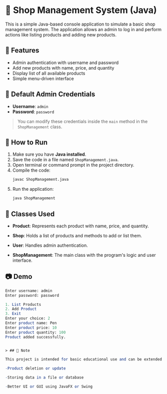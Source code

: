 # 🛒 Shop Management System (Java)

This is a simple Java-based console application to simulate a basic shop management system. The application allows an admin to log in and perform actions like listing products and adding new products.

## 📌 Features

- Admin authentication with username and password
- Add new products with name, price, and quantity
- Display list of all available products
- Simple menu-driven interface

## 🔐 Default Admin Credentials

- **Username**: `admin`
- **Password**: `password`

> You can modify these credentials inside the `main` method in the `ShopManagement` class.

## 🚀 How to Run

1. Make sure you have **Java installed**.
2. Save the code in a file named `ShopManagement.java`.
3. Open terminal or command prompt in the project directory.
4. Compile the code:
   ```bash
   javac ShopManagement.java

5. Run the application:
   ```bash
   java ShopManagement

## 📂 Classes Used

- **Product**: Represents each product with name, price, and quantity.

- **Shop**: Holds a list of products and methods to add or list them.

- **User**: Handles admin authentication.

- **ShopManagement**: The main class with the program's logic and user interface.

## 📷 Demo

   ```mathematica
   Enter username: admin
   Enter password: password

   1. List Products
   2. Add Product
   3. Exit
   Enter your choice: 2
   Enter product name: Pen
   Enter product price: 10
   Enter product quantity: 100
   Product added successfully.


> ## 📌 Note

This project is intended for basic educational use and can be extended to include more features like:

-Product deletion or update

-Storing data in a file or database

-Better UI or GUI using JavaFX or Swing